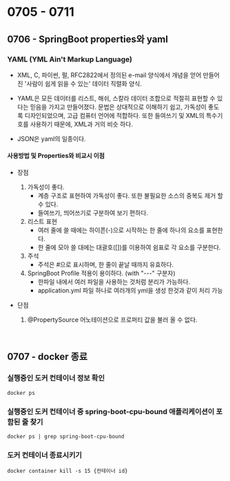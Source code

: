 # 0705 - 0711

## 0706 - SpringBoot properties와 yaml
### YAML (YML Ain't Markup Language)
- XML, C, 파이썬, 펄, RFC2822에서 정의된 e-mail 양식에서 개념을 얻어 만들어진 '사람이 쉽게 읽을 수 있는' 데이터 직렬화 양식.

- YAML은 모든 데이터를 리스트, 해쉬, 스칼라 데이터 조합으로 적절히 표현할 수 있다는 믿음을 가지고 만들어졌다.
문법은 상대적으로 이해하기 쉽고, 가독성이 좋도록 디자인되었으며, 고급 컴퓨터 언어에 적합하다.
또한 들여쓰기 및 XML의 특수기호를 사용하기 때문에, XML과 거의 비슷 하다.

- JSON은 yaml의 일종이다.

#### 사용방법 및 Properties와 비교시 이점
- 장점
    1. 가독성이 좋다.  
        - 계층 구조로 표현하여 가독성이 좋다. 또한 불필요한 소스의 중복도 제거 할 수 있다.
        - 들여쓰기, 띄어쓰기로 구분하여 보기 편하다.
    2. 리스트 표현
        - 여러 줄에 쓸 때에는 하이픈(-)으로 시작하는 한 줄에 하나의 요소를 표현한다.
        - 한 줄에 모아 쓸 대에는 대괄호([])를 이용하여 쉼표로 각 요소를 구분한다.
    3. 주석  
        - 주석은 #으로 표시하며, 한 줄이 끝날 때까지 유효하다.
    4. SpringBoot Profile 적용이 용이하다. (with "---" 구분자)
        - 한파일 내에서 여러 파일을 사용하는 것처럼 분리가 가능하다.
        - application.yml 파일 하나로 여러개의 yml을 생성 한것과 같이 처리 가능

- 단점
    1. @PropertySource 어노테이션으로 프로퍼티 값을 불러 올 수 없다.

<br>

## 0707 - docker 종료
### 실행중인 도커 컨테이너 정보 확인
```docker ps```

### 실행중인 도커 컨테이너 중 spring-boot-cpu-bound 애플리케이션이 포함된 줄 찾기
```docker ps | grep spring-boot-cpu-bound```

### 도커 컨테이너 종료시키기
```docker container kill -s 15 {컨테이너 id}```